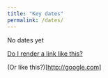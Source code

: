 ```yaml
---
title: "Key dates"
permalink: /dates/
---
```


No dates yet

[Do I render a link like this?](http://google.com)

(Or like this?)[http://google.com]